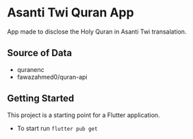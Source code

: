 # Asanti Twi Quran App
App made to disclose the Holy Quran in Asanti Twi transalation.

## Source of Data
* quranenc
* fawazahmed0/quran-api

## Getting Started

This project is a starting point for a Flutter application.
* To start run `flutter pub get`

